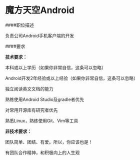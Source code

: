 魔方天空Android
==========  


####职位描述 

负责公司Android手机客户端的开发

####要求 

**技术要求：**

本科或以上学历（如果你非常自信，这条可以忽略）

Android开发2年经验或以上经验（如果你非常自信，这条可以忽略）

独立阅读英文文档的能力

熟练使用Android Studio及gradle者优先

对常用开源库有研究者优先

熟悉Linux，熟练使用Git、Vim等工具

**非技术要求：**

团队简单、团结、有爱。所以，你应该也是！

有团队合作精神，和积极向上的人生观
